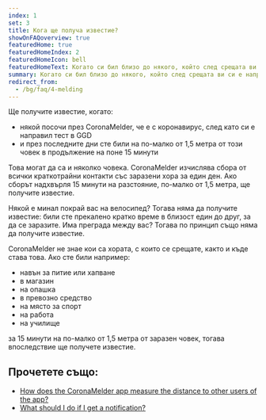 ```yaml
---
index: 1
set: 3
title: Кога ще получа известие?
showOnFAQoverview: true
featuredHome: true
featuredHomeIndex: 2
featuredHomeIcon: bell
featuredHomeText: Когато си бил близо до някого, който след срещата ви си е направил тест и има коронавирус.
summary: Когато си бил близо до някого, който след срещата ви си е направил тест и има коронавирус.
redirect_from: 
  - /bg/faq/4-melding
---
```

Ще получите известие, когато:

- някой посочи през CoronaMelder, че е с коронавирус, след като си е направил тест в GGD
- и през последните дни сте били на по-малко от 1,5 метра от този човек в продължение на поне 15 минути

Това могат да са и няколко човека. CoronaMelder изчислява сбора от всички краткотрайни контакти със заразени хора за един ден. Ако сборът надхвърля 15 минути на разстояние, по-малко от 1,5 метра, ще получите известие.

Някой е минал покрай вас на велосипед? Тогава няма да получите известие: били сте прекалено кратко време в близост един до друг, за да се заразите. Има преграда между вас? Тогава по принцип също няма да получите известие.

CoronaMelder не знае кои са хората, с които се срещате, както и къде става това. Ако сте били например:

- навън за питие или хапване
- в магазин
- на опашка
- в превозно средство
- на място за спорт
- на работа
- на училище

за 15 минути на по-малко от 1,5 метра от заразен човек, тогава впоследствие ще получете известие.

## Прочетете също:

- <a href="/{{page.lang}}/faq/2-1-hoe-meet-coronamelder-de-afstand" lang="en" hreflang="en">How does the CoronaMelder app measure the distance to other users of the app?</a> 
- <a href="/{{page.lang}}/faq/1-5-wat-moet-ik-doen-als-ik-een-melding-krijg" lang="en" hreflang="en">What should I do if I get a notification?</a>
